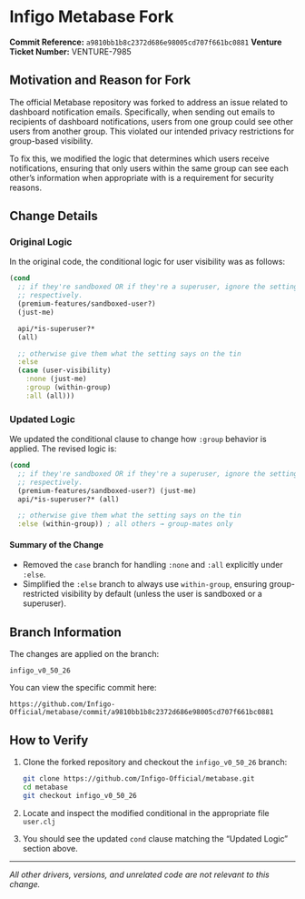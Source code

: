# Infigo Metabase Fork

**Commit Reference:** `a9810bb1b8c2372d686e98005cd707f661bc0881`
**Venture Ticket Number:** VENTURE-7985

## Motivation and Reason for Fork

The official Metabase repository was forked to address an issue related to dashboard notification emails.
Specifically, when sending out emails to recipients of dashboard notifications,
users from one group could see other users from another group.
This violated our intended privacy restrictions for group-based visibility.

To fix this, we modified the logic that determines which users receive notifications,
ensuring that only users within the same group can see each other’s information when appropriate with is a requirement for security reasons.

## Change Details

### Original Logic

In the original code, the conditional logic for user visibility was as follows:

```clojure
(cond
  ;; if they're sandboxed OR if they're a superuser, ignore the setting and just give them nothing or everything,
  ;; respectively.
  (premium-features/sandboxed-user?)
  (just-me)

  api/*is-superuser?*
  (all)

  ;; otherwise give them what the setting says on the tin
  :else
  (case (user-visibility)
    :none (just-me)
    :group (within-group)
    :all (all)))
```

### Updated Logic

We updated the conditional clause to change how `:group` behavior is applied. The revised logic is:

```clojure
(cond
  ;; if they're sandboxed OR if they're a superuser, ignore the setting and just give them nothing or everything,
  ;; respectively.
  (premium-features/sandboxed-user?) (just-me)
  api/*is-superuser?* (all)

  ;; otherwise give them what the setting says on the tin
  :else (within-group)) ; all others → group-mates only
```

#### Summary of the Change

- Removed the `case` branch for handling `:none` and `:all` explicitly under `:else`.
- Simplified the `:else` branch to always use `within-group`, ensuring group-restricted visibility by default (unless the user is sandboxed or a superuser).

## Branch Information

The changes are applied on the branch:

```
infigo_v0_50_26
```

You can view the specific commit here:
```
https://github.com/Infigo-Official/metabase/commit/a9810bb1b8c2372d686e98005cd707f661bc0881
```

## How to Verify

1. Clone the forked repository and checkout the `infigo_v0_50_26` branch:

   ```bash
   git clone https://github.com/Infigo-Official/metabase.git
   cd metabase
   git checkout infigo_v0_50_26
   ```

2. Locate and inspect the modified conditional in the appropriate file  `user.clj`

3. You should see the updated `cond` clause matching the “Updated Logic” section above.

---

*All other drivers, versions, and unrelated code are not relevant to this change.*
